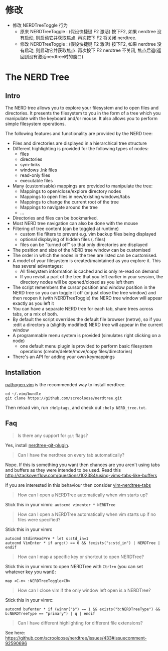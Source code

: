 修改
=============
* 修改 NERDTreeToggle 行为
	* 原来 NERDTreeToggle : (假设快捷键 F2 激活) 按下F2, 如果 nerdtree 没有启动, 则启动它并获取焦点. 再次按下 F2 将关闭 nerdtree.
	* 修改 NERDTreeToggle : (假设快捷键 F2 激活) 按下F2, 如果 nerdtree 没有启动, 则启动它并获取焦点. 再次按下 F2 nerdtree 不关闭, 焦点后退(返回到没有激活nerdtree时的窗口).

The NERD Tree
=============

Intro
-----

The NERD tree allows you to explore your filesystem and to open files and
directories. It presents the filesystem to you in the form of a tree which you
manipulate with the keyboard and/or mouse. It also allows you to perform
simple filesystem operations.

The following features and functionality are provided by the NERD tree:

  * Files and directories are displayed in a hierarchical tree structure
  * Different highlighting is provided for the following types of nodes:
    * files
    * directories
    * sym-links
    * windows .lnk files
    * read-only files
    * executable files
  * Many (customisable) mappings are provided to manipulate the tree:
    * Mappings to open/close/explore directory nodes
    * Mappings to open files in new/existing windows/tabs
    * Mappings to change the current root of the tree
    * Mappings to navigate around the tree
    * ...
  * Directories and files can be bookmarked.
  * Most NERD tree navigation can also be done with the mouse
  * Filtering of tree content (can be toggled at runtime)
    * custom file filters to prevent e.g. vim backup files being displayed
    * optional displaying of hidden files (. files)
    * files can be "turned off" so that only directories are displayed
  * The position and size of the NERD tree window can be customised
  * The order in which the nodes in the tree are listed can be customised.
  * A model of your filesystem is created/maintained as you explore it. This
    has several advantages:
    * All filesystem information is cached and is only re-read on demand
    * If you revisit a part of the tree that you left earlier in your
      session, the directory nodes will be opened/closed as you left them
  * The script remembers the cursor position and window position in the NERD
    tree so you can toggle it off (or just close the tree window) and then
    reopen it (with NERDTreeToggle) the NERD tree window will appear exactly
    as you left it
  * You can have a separate NERD tree for each tab, share trees across tabs,
    or a mix of both.
  * By default the script overrides the default file browser (netrw), so if
    you :edit a directory a (slightly modified) NERD tree will appear in the
    current window
  * A programmable menu system is provided (simulates right clicking on a node)
    * one default menu plugin is provided to perform basic filesystem
      operations (create/delete/move/copy files/directories)
  * There's an API for adding your own keymappings

Installation
------------

[pathogen.vim](https://github.com/tpope/vim-pathogen) is the recommended way to install nerdtree.

    cd ~/.vim/bundle
    git clone https://github.com/scrooloose/nerdtree.git

Then reload vim, run `:Helptags`, and check out `:help NERD_tree.txt`.


Faq
---

> Is there any support for `git` flags?

Yes, install [nerdtree-git-plugin](https://github.com/Xuyuanp/nerdtree-git-plugin).


> Can I have the nerdtree on every tab automatically?

Nope. If this is something you want then chances are you aren't using tabs and
buffers as they were intended to be used. Read this
http://stackoverflow.com/questions/102384/using-vims-tabs-like-buffers

If you are interested in this behaviour then consider [vim-nerdtree-tabs](https://github.com/jistr/vim-nerdtree-tabs)

> How can I open a NERDTree automatically when vim starts up?

Stick this in your vimrc: `autocmd vimenter * NERDTree`

> How can I open a NERDTree automatically when vim starts up if no files were specified?

Stick this in your vimrc

    autocmd StdinReadPre * let s:std_in=1
    autocmd VimEnter * if argc() == 0 && !exists("s:std_in") | NERDTree | endif

> How can I map a specific key or shortcut to open NERDTree?

Stick this in your vimrc to open NERDTree with `Ctrl+n` (you can set whatever key you want):

    map <C-n> :NERDTreeToggle<CR>

> How can I close vim if the only window left open is a NERDTree?

Stick this in your vimrc:

    autocmd bufenter * if (winnr("$") == 1 && exists("b:NERDTreeType") && b:NERDTreeType == "primary") | q | endif

> Can I have different highlighting for different file extensions?

See here: https://github.com/scrooloose/nerdtree/issues/433#issuecomment-92590696
